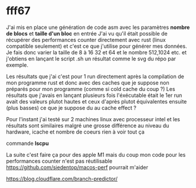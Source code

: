 # fff67

J'ai mis en place une génération de code asm avec les paramètres **nombre de blocs** et **taille d'un bloc** en entrée
J'ai vu qu'il était possible de récupérer des performances counter directement avec rust (linux compatible seulement) et c'est ce que j'utilise pour générer mes données.
Je fais donc varier la taille de 8 à 16 32 et 64 et le nombre 512,1024 etc. et j'obtiens en lançant le script .sh un résultat comme le svg du répo par exemple.

Les résultats que j'ai c'est pour 1 run directement après la compilation de mon programme rust et donc avec des caches que je suppose non préparés pour mon programme (comme si cold cache du coup ?)
Les résultats que j'avais en lançant plusieurs fois l'éxécutable était le 1er run avait des valeurs plutot hautes et ceux d'après plutot équivalentes ensuite (plus basses) ce que je suppose du au cache effect ?

Pour l'instant j'ai testé sur 2 machines linux avec processeur intel et les résultats sont similaires malgré une grosse différence au niveau du hardware, icache et nombre de coeurs rien à voir tout ça

commande **lscpu**

La suite c'est faire ça pour des apple M1 mais du coup mon code pour les performances counter n'est pas réutilisable
https://github.com/siedentop/macos-perf pourrait m'aider

https://blog.cloudflare.com/branch-predictor/
